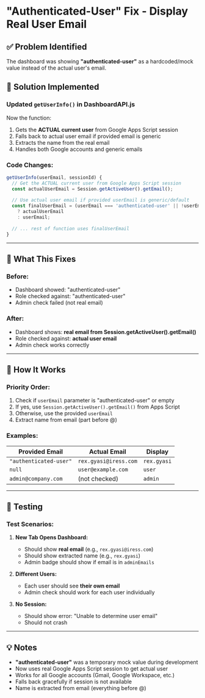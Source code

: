 # "Authenticated-User" Fix - Display Real User Email

## ✅ Problem Identified

The dashboard was showing **"authenticated-user"** as a hardcoded/mock value instead of the actual user's email.

## 🔧 Solution Implemented

### **Updated `getUserInfo()` in DashboardAPI.js**

Now the function:
1. Gets the **ACTUAL current user** from Google Apps Script session
2. Falls back to actual user email if provided email is generic
3. Extracts the name from the real email
4. Handles both Google accounts and generic emails

### **Code Changes:**

```javascript
getUserInfo(userEmail, sessionId) {
  // Get the ACTUAL current user from Google Apps Script session
  const actualUserEmail = Session.getActiveUser().getEmail();
  
  // Use actual user email if provided userEmail is generic/default
  const finalUserEmail = (userEmail === 'authenticated-user' || !userEmail) 
    ? actualUserEmail 
    : userEmail;
  
  // ... rest of function uses finalUserEmail
}
```

---

## 🎯 What This Fixes

### **Before:**
- Dashboard showed: "authenticated-user"
- Role checked against: "authenticated-user"
- Admin check failed (not real email)

### **After:**
- Dashboard shows: **real email from Session.getActiveUser().getEmail()**
- Role checked against: **actual user email**
- Admin check works correctly

---

## 📝 How It Works

### **Priority Order:**
1. Check if `userEmail` parameter is "authenticated-user" or empty
2. If yes, use `Session.getActiveUser().getEmail()` from Apps Script
3. Otherwise, use the provided `userEmail`
4. Extract name from email (part before @)

### **Examples:**

| Provided Email | Actual Email | Display |
|----------------|--------------|---------|
| `"authenticated-user"` | `rex.gyasi@iress.com` | `rex.gyasi` |
| `null` | `user@example.com` | `user` |
| `admin@company.com` | (not checked) | `admin` |

---

## 🧪 Testing

### Test Scenarios:

1. **New Tab Opens Dashboard:**
   - Should show **real email** (e.g., `rex.gyasi@iress.com`)
   - Should show extracted name (e.g., `rex.gyasi`)
   - Admin badge should show if email is in `adminEmails`

2. **Different Users:**
   - Each user should see **their own email**
   - Admin check should work for each user individually

3. **No Session:**
   - Should show error: "Unable to determine user email"
   - Should not crash

---

## 💡 Notes

- **"authenticated-user"** was a temporary mock value during development
- Now uses real Google Apps Script session to get actual user
- Works for all Google accounts (Gmail, Google Workspace, etc.)
- Falls back gracefully if session is not available
- Name is extracted from email (everything before @)

